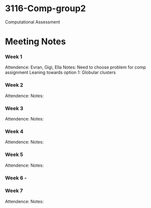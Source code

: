 # 3116-Comp-group2
Computational Assessment 
# Meeting Notes
### Week 1
Attendence: Evran, Gigi, Ella
Notes:
Need to choose problem for comp assignment
Leaning towards option 1: Globular clusters
### Week 2
Attendence: 
Notes:
### Week 3
Attendence: 
Notes:
### Week 4
Attendence: 
Notes:
### Week 5
Attendence: 
Notes:
### Week 6 - 
### Week 7
Attendence: 
Notes: